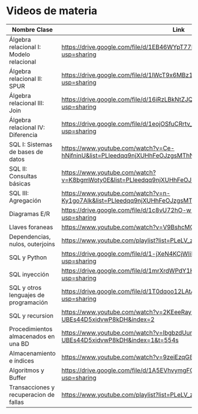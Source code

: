 # Videos de materia

| Nombre Clase |  Link |
|--------------|------|
| Álgebra relacional I: Modelo relacional | https://drive.google.com/file/d/1EB46WYpT77RT88cctCE2BlqSmwFlVZ4h/view?usp=sharing |
| Álgebra relacional II: SPUR         | https://drive.google.com/file/d/1lWcT9x6MBz1LXm7cxDCbu1d4PEHAZDs9/view?usp=sharing |
| Álgebra relacional III: Join         | https://drive.google.com/file/d/16iRzLBkNtZJQ2ktnhOqVPFt-a1xFd5b_/view?usp=sharing |
| Álgebra relacional IV: Diferencia         | https://drive.google.com/file/d/1eojOSfuCRrtv_p-KwUAUQaUHWswt6oTH/view?usp=sharing |
| SQL I: Sistemas de bases de datos | https://www.youtube.com/watch?v=Ce-hNjfninU&list=PLleedqq9njXUHhFeOJzgsMThN4bzKtl8c | 
| SQL II: Consultas básicas | https://www.youtube.com/watch?v=K8bgmWoty0E&list=PLleedqq9njXUHhFeOJzgsMThN4bzKtl8c&index=2 | 
| SQL III: Agregación | https://www.youtube.com/watch?v=n-Ky1go7Alk&list=PLleedqq9njXUHhFeOJzgsMThN4bzKtl8c&index=3 | 
| Diagramas E/R | https://drive.google.com/file/d/1c8vU72hO-w-uZUDxuMsqzj_D0tj6gNHX/view?usp=sharing | 
| Llaves foraneas | https://www.youtube.com/watch?v=V9BshcMCpVQ | 
| Dependencias, nulos, outerjoins | https://www.youtube.com/playlist?list=PLeLV_ztnnBSgXrf-mX_YO5hCqpxYVDx05 |
| SQL y Python | https://drive.google.com/file/d/1-jXeN4KCjWIiLSgLhSVe1RWGBAzpfDA8/view?usp=sharing |
| SQL inyección | https://drive.google.com/file/d/1mrXrdWPdY1HeNvKQdqA31hqWLkH9MYUn/view?usp=sharing |
| SQL y otros lenguajes de programación | https://drive.google.com/file/d/1T0dqoo12LAtA3VOINUAJxHd-_rRQIWHk/view?usp=sharing |
| SQL y recursion | https://www.youtube.com/watch?v=2KEeeRayEMk&list=PLeLV_ztnnBSi8K-UBEs44D5xidvwP8kDH&index=2 |
| Procedimientos almacenados en una BD | https://www.youtube.com/watch?v=IbgbzdUurNg&list=PLeLV_ztnnBSi8K-UBEs44D5xidvwP8kDH&index=1&t=554s |
| Almacenamiento e índices | https://www.youtube.com/watch?v=9zeiEzqG8ps&t=2461s |
| Algoritmos y Buffer | https://drive.google.com/file/d/1A5EVhvymgFOMfmXRlCzxKumHnWdWi_uF/view?usp=sharing |
| Transacciones y recuperacion de fallas | https://www.youtube.com/playlist?list=PLeLV_ztnnBShvNikoSSQBsAMhwq47fpym |

